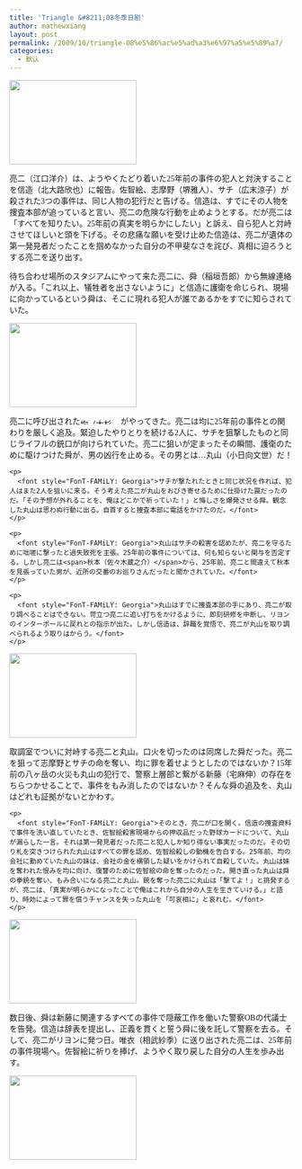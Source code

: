 ```yaml
---
title: 'Triangle &#8211;08冬季日剧'
author: mathewxiang
layout: post
permalink: /2009/10/triangle-08%e5%86%ac%e5%ad%a3%e6%97%a5%e5%89%a7/
categories:
  - 默认
---
```

<div>
  <font style="FonT-FAMiLY: 幼圆"><font style="FonT-FAMiLY: Georgia"><img src="http://ktv.jp/triangle/img/story_pic_11_01.jpg" width="226" height="150" /></font></font>
</div>

<div>
  <p>
    <font style="FonT-FAMiLY: 幼圆"><font style="FonT-FAMiLY: Georgia"><span>亮二（江口洋介）</span>は、ようやくたどり着いた25年前の事件の犯人と対決することを<span>信造（北大路欣也）</span>に報告。佐智絵、<span>志摩野（堺雅人）</span>、<span>サチ（広末涼子）</span>が殺された3つの事件は、同じ人物の犯行だと告げる。信造は、すでにその人物を捜査本部が追っていると言い、亮二の危険な行動を止めようとする。だが亮二は「すべてを知りたい。25年前の真実を明らかにしたい」と訴え、自ら犯人と対峙させてほしいと頭を下げる。その悲痛な願いを受け止めた信造は、亮二が遺体の第一発見者だったことを掴めなかった自分の不甲斐なさを詫び、真相に迫ろうとする亮二を送り出す。</font></font>
  </p>
  
  <p>
    <font style="FonT-FAMiLY: Georgia">待ち合わせ場所のスタジアムにやって来た亮二に、<span>舜（稲垣吾郎）</span>から無線連絡が入る。「これ以上、犠牲者を出さないように」と信造に護衛を命じられ、現場に向かっているという舜は、そこに現れる犯人が誰であるかをすでに知らされていた。</font>
  </p>
</div>

<div>
  <div>
    <font style="FonT-FAMiLY: 幼圆"><font style="FonT-FAMiLY: Georgia"><img src="http://ktv.jp/triangle/img/story_pic_11_02.jpg" width="226" height="150" /></font></font>
  </div>
  
  <div>
    <p>
      <font style="FonT-FAMiLY: Georgia">亮二に呼び出された<span><img alt="均（大杉漣）" src="http://ktv.jp/triangle/img/story_osugi_name.gif" width="72" height="11" /></span>がやってきた。亮二は均に25年前の事件との関わりを厳しく追及。緊迫したやりとりを続ける2人に、サチを狙撃したものと同じライフルの銃口が向けられていた。亮二に狙いが定まったその瞬間、護衛のために駆けつけた舜が、男の凶行を止める。その男とは…<span>丸山（小日向文世）</span>だ！</font>
    </p>
    
    <p>
      <font style="FonT-FAMiLY: Georgia">サチが撃たれたときと同じ状況を作れば、犯人はまた2人を狙いに来る。そう考えた亮二が丸山をおびき寄せるために仕掛けた罠だったのだ。「その予想が外れることを、俺はどこかで祈っていた！」と悔しさを爆発させる舜。観念した丸山は思わぬ行動に出る。自首すると捜査本部に電話をかけたのだ。</font>
    </p>
    
    <p>
      <font style="FonT-FAMiLY: Georgia">丸山はサチの殺害を認めたが、亮二を守るために咄嗟に撃ったと過失致死を主張。25年前の事件については、何も知らないと関与を否定する。しかし亮二は<span>秋本（佐々木蔵之介）</span>から、25年前、亮二と間違えて秋本を見張っていた男が、近所の交番のお巡りさんだったと聞かされていた。</font>
    </p>
    
    <p>
      <font style="FonT-FAMiLY: Georgia">丸山はすでに捜査本部の手にあり、亮二が取り調べることはできない。苛立つ亮二に追い打ちをかけるように、即刻研修を中断し、リヨンのインターポールに戻れとの指示が出た。しかし信造は、辞職を覚悟で、亮二が丸山を取り調べられるよう取りはからう。</font>
    </p>
  </div>
</div>

<div>
  <div>
    <font style="FonT-FAMiLY: 幼圆"><font style="FonT-FAMiLY: Georgia"><img src="http://ktv.jp/triangle/img/story_pic_11_03.jpg" width="226" height="150" /></font></font>
  </div>
  
  <div>
    <p>
      <font style="FonT-FAMiLY: Georgia">取調室でついに対峙する亮二と丸山。口火を切ったのは同席した舜だった。亮二を狙って志摩野とサチの命を奪い、均に罪を着せようとしたのではないか？15年前の八ヶ岳の火災も丸山の犯行で、警察上層部と繋がる<span>新藤（宅麻伸）</span>の存在をちらつかせることで、事件をもみ消したのではないか？そんな舜の追及を、丸山はどれも証拠がないとかわす。</font>
    </p>
    
    <p>
      <font style="FonT-FAMiLY: Georgia">そのとき、亮二が口を開く。信造の捜査資料で事件を洗い直していたとき、佐智絵殺害現場からの押収品だった野球カードについて、丸山が漏らした一言。それは第一発見者だった亮二と犯人しか知り得ない事実だったのだ。その切り札を突きつけられた丸山はすべての罪を認め、佐智絵殺しの動機を告白する。25年前、均の会社に勤めていた丸山の妹は、会社の金を横領した疑いをかけられて自殺していた。丸山は妹を奪われた恨みを均に向け、復讐のために佐智絵の命を奪ったのだった。開き直った丸山は舜の拳銃を奪い、もみ合いになる亮二と丸山。銃を奪った亮二に丸山は「撃てよ！」と挑発するが、亮二は、「真実が明らかになったことで俺はこれから自分の人生を生きていける。」と語り、時効によって罪を償うチャンスを失った丸山を「可哀相に」と哀れむ。</font>
    </p>
  </div>
</div>

<div>
  <div>
    <font style="FonT-FAMiLY: 幼圆"><font style="FonT-FAMiLY: Georgia"><img src="http://ktv.jp/triangle/img/story_pic_11_04.jpg" width="226" height="150" /></font></font>
  </div>
  
  <div>
    <p>
      <font style="FonT-FAMiLY: Georgia">数日後、舜は新藤に関連するすべての事件で隠蔽工作を働いた警察OBの代議士を告発。信造は辞表を提出し、正義を貫くと誓う舜に後を託して警察を去る。そして、亮二がリヨンに発つ日。<span>唯衣（相武紗季）</span>に送り出された亮二は、25年前の事件現場へ。佐智絵に祈りを捧げ、ようやく取り戻した自分の人生を歩み出す。</font>
    </p>
  </div>
</div>

<div>
  <div>
    <font style="FonT-FAMiLY: Georgia"><img src="http://ktv.jp/triangle/img/story_pic_11_05.jpg" width="226" height="150" /></font>
  </div>
</div>